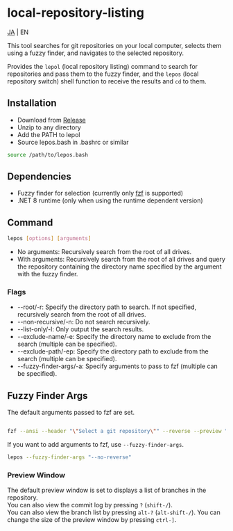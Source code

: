 # local-repository-listing

[JA](README.md) | EN

This tool searches for git repositories on your local computer, selects them using a fuzzy finder, and navigates to the selected repository.

Provides the `lepol` (local repository listing) command to search for repositories and pass them to the fuzzy finder, and the `lepos` (local repository switch) shell function to receive the results and `cd` to them.

## Installation

- Download from [Release](https://github.com/Gs-itisitcat/local-repository-listing/releases)
- Unzip to any directory
- Add the PATH to lepol
- Source lepos.bash in .bashrc or similar

```bash
source /path/to/lepos.bash
```

## Dependencies

- Fuzzy finder for selection (currently only [fzf](https://github.com/junegunn/fzf) is supported)
- .NET 8 runtime (only when using the runtime dependent version)

## Command

```bash
lepos [options] [arguments]
```

- No arguments: Recursively search from the root of all drives.
- With arguments: Recursively search from the root of all drives and query the repository containing the directory name specified by the argument with the fuzzy finder.

### Flags

- --root/-r: Specify the directory path to search. If not specified, recursively search from the root of all drives.
- --non-recursive/-n: Do not search recursively.
- --list-only/-l: Only output the search results.
- --exclude-name/-e: Specify the directory name to exclude from the search (multiple can be specified).
- --exclude-path/-ep: Specify the directory path to exclude from the search (multiple can be specified).
- --fuzzy-finder-args/-a: Specify arguments to pass to fzf (multiple can be specified).

## Fuzzy Finder Args

The default arguments passed to fzf are set.

```bash

fzf --ansi --header "\"Select a git repository\"" --reverse --preview "git -C {} branch  --color=always -a" --preview-window "right:30%" --bind "ctrl-]:change-preview-window(70%|30%)" --bind "?:preview:git -C {} log --color=always --graph --all --pretty=format:'%C(auto)%<(30,trunc)%s %C(cyan)%cr %C(auto)%d' " --bind "alt-?:preview:git -C {} branch  --color=always -a "

```

If you want to add arguments to fzf, use `--fuzzy-finder-args`.

```bash
lepos --fuzzy-finder-args "--no-reverse"
```

### Preview Window

The default preview window is set to displays a list of branches in the repository. \
You can also view the commit log by pressing `?` (`shift-/`). \
You can also view the branch list by pressing `alt-?` (`alt-shift-/`).
You can change the size of the preview window by pressing `ctrl-]`.
